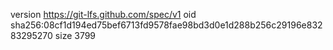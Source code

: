 version https://git-lfs.github.com/spec/v1
oid sha256:08cf1d194ed75bef6713fd9578fae98bd3d0e1d288b256c29196e83283295270
size 3799

